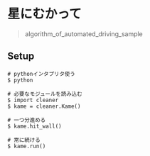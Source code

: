 # 星にむかって
> algorithm_of_automated_driving_sample

## Setup

```
# pythonインタプリタ使う
$ python

# 必要なモジュールを読み込む
$ import cleaner
$ kame = cleaner.Kame() 

# 一つ分進める
$ kame.hit_wall()

# 常に続ける
$ kame.run()
```